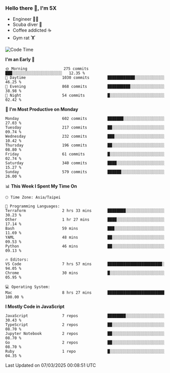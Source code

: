 ### Hello there 👋, I'm 5X

* Engineer 👨‍💻
* Scuba diver 🤿
* Coffee addicted ☕️
* Gym rat 🏋️

<!--START_SECTION:waka-->
![Code Time](http://img.shields.io/badge/Code%20Time-1%2C482%20hrs%2026%20mins-blue)

**I'm an Early 🐤** 

```text
🌞 Morning                275 commits         ███░░░░░░░░░░░░░░░░░░░░░░   12.35 % 
🌆 Daytime                1030 commits        ████████████░░░░░░░░░░░░░   46.25 % 
🌃 Evening                868 commits         ██████████░░░░░░░░░░░░░░░   38.98 % 
🌙 Night                  54 commits          █░░░░░░░░░░░░░░░░░░░░░░░░   02.42 % 
```
📅 **I'm Most Productive on Monday** 

```text
Monday                   602 commits         ███████░░░░░░░░░░░░░░░░░░   27.03 % 
Tuesday                  217 commits         ██░░░░░░░░░░░░░░░░░░░░░░░   09.74 % 
Wednesday                232 commits         ███░░░░░░░░░░░░░░░░░░░░░░   10.42 % 
Thursday                 196 commits         ██░░░░░░░░░░░░░░░░░░░░░░░   08.80 % 
Friday                   61 commits          █░░░░░░░░░░░░░░░░░░░░░░░░   02.74 % 
Saturday                 340 commits         ████░░░░░░░░░░░░░░░░░░░░░   15.27 % 
Sunday                   579 commits         ██████░░░░░░░░░░░░░░░░░░░   26.00 % 
```


📊 **This Week I Spent My Time On** 

```text
🕑︎ Time Zone: Asia/Taipei

💬 Programming Languages: 
Terraform                2 hrs 33 mins       ████████░░░░░░░░░░░░░░░░░   30.23 % 
Other                    1 hr 27 mins        ████░░░░░░░░░░░░░░░░░░░░░   17.14 % 
Bash                     59 mins             ███░░░░░░░░░░░░░░░░░░░░░░   11.69 % 
YAML                     48 mins             ██░░░░░░░░░░░░░░░░░░░░░░░   09.53 % 
Python                   46 mins             ██░░░░░░░░░░░░░░░░░░░░░░░   09.13 % 

🔥 Editors: 
VS Code                  7 hrs 57 mins       ████████████████████████░   94.05 % 
Chrome                   30 mins             █░░░░░░░░░░░░░░░░░░░░░░░░   05.95 % 

💻 Operating System: 
Mac                      8 hrs 27 mins       █████████████████████████   100.00 % 
```

**I Mostly Code in JavaScript** 

```text
JavaScript               7 repos             ████████░░░░░░░░░░░░░░░░░   30.43 % 
TypeScript               2 repos             ██░░░░░░░░░░░░░░░░░░░░░░░   08.70 % 
Jupyter Notebook         2 repos             ██░░░░░░░░░░░░░░░░░░░░░░░   08.70 % 
Go                       2 repos             ██░░░░░░░░░░░░░░░░░░░░░░░   08.70 % 
Ruby                     1 repo              █░░░░░░░░░░░░░░░░░░░░░░░░   04.35 % 
```




 Last Updated on 07/03/2025 00:08:51 UTC
<!--END_SECTION:waka-->
